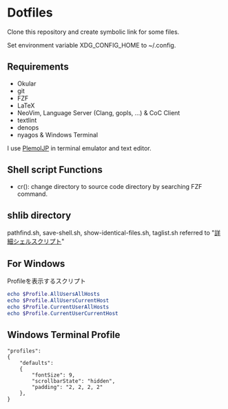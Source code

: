 # Dotfiles

Clone this repository and create symbolic link for some files.

Set environment variable XDG_CONFIG_HOME to ~/.config.

## Requirements

- Okular
- git
- FZF
- LaTeX
- NeoVim, Language Server (Clang, gopls, ...) & CoC Client
- textlint
- denops
- nyagos & Windows Terminal

I use [PlemolJP](https://github.com/yuru7/PlemolJP) in terminal emulator and text editor.

## Shell script Functions

- cr(): change directory to source code directory by searching FZF command.

## shlib directory

pathfind.sh, save-shell.sh, show-identical-files.sh, taglist.sh referred to "[詳細シェルスクリプト](https://www.oreilly.co.jp/books/4873112672/)"

## For Windows

Profileを表示するスクリプト

``` powershell
echo $Profile.AllUsersAllHosts
echo $Profile.AllUsersCurrentHost
echo $Profile.CurrentUserAllHosts
echo $Profile.CurrentUserCurrentHost
```

## Windows Terminal Profile

```config
"profiles":
{
    "defaults":
    {
        "fontSize": 9,
        "scrollbarState": "hidden",
        "padding": "2, 2, 2, 2"
    },
}
```
